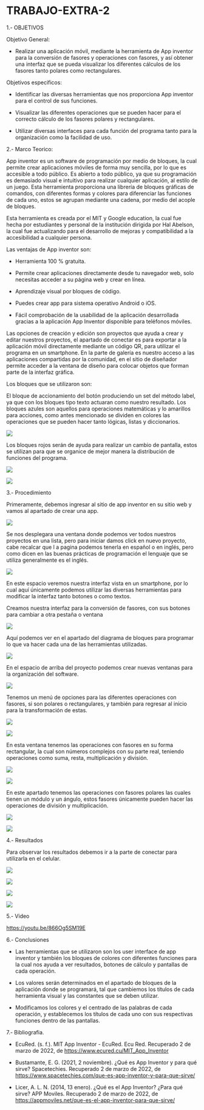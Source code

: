 # TRABAJO-EXTRA-2

1.- OBJETIVOS

Objetivo General:
- Realizar una aplicación móvil, mediante la herramienta de App inventor para la conversión de fasores y operaciones con fasores, y así obtener una interfaz que se pueda visualizar los diferentes cálculos de los fasores tanto polares como rectangulares.

Objetivos especificos:

- Identificar las diversas herramientas que nos proporciona App inventor para el control de sus funciones.

- Visualizar las diferentes operaciones que se pueden hacer para el correcto cálculo de los fasores polares y rectangulares.

- Utilizar diversas interfaces para cada función del programa tanto para la organización como la facilidad de uso.

2.- Marco Teorico:

App inventor es un software de programación por medio de bloques, la cual permite crear aplicaciones móviles de forma muy sencilla, por lo que es accesible a todo público. Es abierto a todo público, ya que su programación es demasiado visual e intuitivo para realizar cualquier aplicación, al estilo de un juego.
Esta herramienta proporciona una librería de bloques gráficas de comandos, con diferentes formas y colores para diferenciar las funciones de cada uno, estos se agrupan mediante una cadena, por medio del acople de bloques.

Esta herramienta es creada por el MIT y Google education, la cual fue hecha por estudiantes y personal de la institución dirigida por Hal Abelson, la cual fue actualizando para el desarrollo de mejoras y compatibilidad a la accesibilidad a cualquier persona.

Las ventajas de App inventor son:

- Herramienta 100 % gratuita. 

- Permite crear aplicaciones directamente desde tu navegador web, solo necesitas acceder a su página web y crear en línea. 

- Aprendizaje visual por bloques de código. 

- Puedes crear app para sistema operativo Android o iOS. 

- Fácil comprobación de la usabilidad de la aplicación desarrollada gracias a la aplicación App Inventor disponible para teléfonos móviles.


Las opciones de creación y edición son proyectos que ayuda a crear y editar nuestros proyectos, el apartado de conectar es para exportar a la aplicación móvil directamente mediante un código QR, para utilizar el programa en un smartphone.
En la parte de galería es nuestro acceso a las aplicaciones compartidas por la comunidad, en el sitio de diseñador permite acceder a la ventana de diseño para colocar objetos que forman parte de la interfaz gráfica.

Los bloques que se utilizaron son:

El bloque de accionamiento del botón produciendo un set del método label, ya que con los bloques tipo texto actuaran como nuestro resultado.
Los bloques azules son aquellos para operaciones matemáticas y lo amarillos para acciones, como antes mencionado se dividen en colores las operaciones que se pueden hacer tanto lógicas, listas y diccionarios.

![](imageneees/ejem1.png)

Los bloques rojos serán de ayuda para realizar un cambio de pantalla, estos se utilizan para que se organice de mejor manera la distribución de funciones del programa.

![](imageneees/ejem2.png)



![](imageneees/mapa_1.jpeg)



3.- Procedimiento


Primeramente, debemos ingresar al sitio de app inventor en su sitio web y vamos al apartado de crear una app.

![](imageneees/paso1.png)

Se nos desplegara una ventana donde podemos ver todos nuestros proyectos en una lista, pero para iniciar damos click en nuevo proyecto, cabe recalcar que l a pagina podemos tenerla en español o en inglés, pero como dicen en las buenas prácticas de programación el lenguaje que se utiliza generalmente es el inglés.

![](imageneees/paso2.png)

En este espacio veremos nuestra interfaz vista en un smartphone, por lo cual aquí únicamente podemos utilizar las diversas herramientas para modificar la interfaz tanto botones o como textos.


Creamos nuestra interfaz para la conversión de fasores, con sus botones para cambiar a otra pestaña o ventana

![](imageneees/paso3.png)

Aquí podemos ver en el apartado del diagrama de bloques para programar lo que va hacer cada una de las herramientas utilizadas.

![](imageneees/paso4.png)

En el espacio de arriba del proyecto podemos crear nuevas ventanas para la organización del software.

![](imageneees/paso5.png)

Tenemos un menú de opciones para las diferentes operaciones con fasores, si son polares o rectangulares, y también para regresar al inicio para la transformación de estas.

![](imageneees/paso6.png)

![](imageneees/paso7.png)

En esta ventana tenemos las operaciones con fasores en su forma rectangular, la cual son números complejos con su parte real, teniendo operaciones como suma, resta, multiplicación y 
división.

![](imageneees/paso8.png)


![](imageneees/paso9.png)

En este apartado tenemos las operaciones con fasores polares las cuales tienen un módulo y un ángulo, estos fasores únicamente pueden hacer las operaciones de división y 
multiplicación.

![](imageneees/paso10.png)

![](imageneees/paso11.png)


4.- Resultados


Para observar los resultados debemos ir a la parte de conectar para utilizarla en el celular.

![](imageneees/cosa2.png)

![](imageneees/cosa3.png)

![](imageneees/cosa4.png)

![](imageneees/cosa5.png)



5.- Video

https://youtu.be/866Og5SM19E


6.- Conclusiones

- Las herramientas que se utilizaron son los user interface de app inventor y también los bloques de colores con diferentes funciones para la cual nos ayuda a ver resultados, botones de cálculo y pantallas de cada operación.

- Los valores serán determinados en el apartado de bloques de la aplicación donde se programará, tal que cambiemos los títulos de cada herramienta visual y las constantes que se deben utilizar.

- Modificamos los colores y el centrado de las palabras de cada operación, y establecemos los títulos de cada uno con sus respectivas funciones dentro de las pantallas.


7.- Bibliografia.

- EcuRed. (s. f.). MIT App Inventor - EcuRed. Ecu Red. Recuperado 2 de marzo de 2022, de https://www.ecured.cu/MIT_App_Inventor

- Bustamante, E. G. (2021, 2 noviembre). ¿Qué es App Inventor y para qué sirve? Spacetechies. Recuperado 2 de marzo de 2022, de https://www.spacetechies.com/que-es-app-inventor-y-para-que-sirve/

- Licer, A. L. N. (2014, 13 enero). ¿Qué es el App Inventor? ¿Para qué sirve? APP Moviles. Recuperado 2 de marzo de 2022, de https://appmoviles.net/que-es-el-app-inventor-para-que-sirve/
